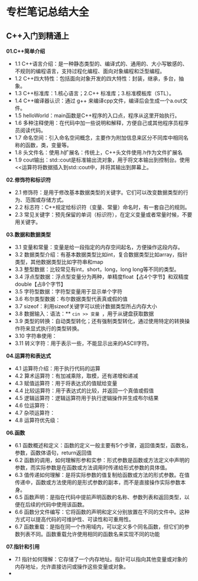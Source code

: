 # 专栏笔记总结大全


## C++入门到精通上

**01.C++简单介绍**

- 1.1 C++语言介绍：是一种静态类型的、编译式的、通用的、大小写敏感的、不规则的编程语言，支持过程化编程、面向对象编程和泛型编程。 
- 1.2 C++四大特性：包括面向对象开发的四大特性：封装，继承，多台，抽象。 
- 1.3 C++标准库：1.核心语言；2.C++ 标准库；3.标准模板库（STL）。 
- 1.4 C++编译器认识：通过 g++ 来编译cpp文件，编译后会生成一个a.out文件。 
- 1.5 helloWorld：main函数是C++程序的入口点，程序从这里开始执行。 
- 1.6 多种注释使用：在代码中加一些说明和解释，方便自己或其他程序员程序员阅读代码。 
- 1.7 命名空间：引入命名空间概念，主要作为附加信息来区分不同库中相同名称的函数，类，变量等。 
- 1.8 头文件名：使用.h扩展名：传统上，C++头文件使用.h作为文件扩展名 
- 1.9 cout输出：std::cout是标准输出流对象，用于将文本输出到控制台。使用<<运算符将数据插入到std::cout中，并将其输出到屏幕上。

**02.修饰符和标识符**

- 2.1 修饰符：是用于修改基本数据类型的关键字。它们可以改变数据类型的行为、范围或存储方式。
- 2.2 标志符：C++规定给标识符（变量、常量）命名时，有一套自己的规则。
- 2.3 常见关键字：预先保留的单词（标识符），在定义变量或者常量时候，不要用关键字。

**03.数据和数据类型**

- 3.1 变量和常量：变量是给一段指定的内存空间起名，方便操作这段内存。
- 3.2 数据类型介绍：有基本数据类型比如int，复合数据类型比如array，指针类型，其他数据类型比如字符串和map
- 3.3 整型数据：比较常见有int，short，long，long long等不同的类型。
- 3.4 浮点型数据：浮点型变量分为两种，单精度float【占4个字节】和双精度double【占8个字节】
- 3.5 字符型数据：字符型变量用于显示单个字符
- 3.6 布尔类型数据：布尔数据类型代表真或假的值
- 3.7 sizeof：利用sizeof关键字可以统计数据类型所占内存大小
- 3.8 数据输入：语法：** `cin >> 变量 `，用于从键盘获取数据
- 3.9 类型的转换：自动类型转化；还有强制类型转化，通过使用特定的转换操作符来显式执行的类型转换。
- 3.10 字符串使用：
- 3.11 转义字符：用于表示一些，不能显示出来的ASCII字符。

**04.运算符和表达式**

- 4.1 运算符介绍：用于执行代码的运算
- 4.2 算术运算符：有加减乘除，取模，还有递增和递减
- 4.3 赋值运算符：用于将表达式的值赋给变量
- 4.4 比较运算符：用于表达式的比较，并返回一个真值或假值
- 4.5 逻辑运算符：逻辑运算符用于执行逻辑操作并生成布尔结果
- 4.6 位运算符：
- 4.7 杂项运算符：
- 4.8 运算符优先级：

**06.函数**

- 6.1 函数概述和定义：函数的定义一般主要有5个步骤，返回值类型，函数名，参数，函数体语句，return返回值
- 6.2 函数的调用，如何理解形参和实参：形式参数是函数或方法定义中声明的参数，而实际参数是在函数或方法调用时传递给形式参数的具体值。
- 6.3 值传递如何理解：是将实际参数的值复制给函数或方法的形式参数。在值传递中，函数或方法使用的是形式参数的副本，而不是直接操作实际参数本身。
- 6.5 函数声明：是指在代码中提前声明函数的名称、参数列表和返回类型，以便在后续的代码中使用该函数。
- 6.6 函数分文件编写：它将函数的声明和定义分别放置在不同的文件中。这种方式可以提高代码的可维护性、可读性和可重用性。
- 6.7 函数重载：是指在同一个作用域内，可以定义多个同名函数，但它们的参数列表不同。函数重载允许使用相同的函数名来实现不同的功能

**07.指针和引用**

- 7.1 指针如何理解：它存储了一个内存地址。指针可以指向其他变量或对象的内存地址，允许直接访问或操作这些变量或对象。
- 










